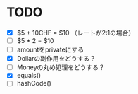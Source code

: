 # TODO

- [x] $5 + 10CHF = $10 （レートが2:1の場合）
- [ ] $5 * 2 = $10
- [ ] amountをprivateにする
- [x] Dollarの副作用をどうする？
- [ ] Moneyの丸め処理をどうする？
- [x] equals()
- [ ] hashCode()
